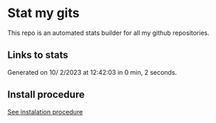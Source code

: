 # Stat my gits

This repo is an automated stats builder for all my github repositories.

## Links to stats


Generated on 10/ 2/2023 at 12:42:03 in 0 min, 2 seconds.

## Install procedure

[See instalation procedure](./src/install.md)

